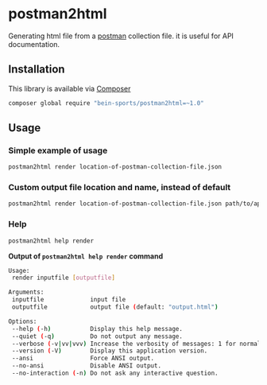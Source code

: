 postman2html
============

Generating html file from a [postman](http://www.getpostman.com/) collection file. it is useful for API documentation.


## Installation
This library is available via [Composer](https://getcomposer.org/)

```bash
composer global require "bein-sports/postman2html=~1.0"
```

## Usage

### Simple example of usage

```bash
postman2html render location-of-postman-collection-file.json
```

### Custom output file location and name, instead of default

```bash
postman2html render location-of-postman-collection-file.json path/to/apidoc.html
```

### Help

```bash
postman2html help render
```

**Output of `postman2html help render` command**
 
```bash
Usage:
 render inputfile [outputfile]

Arguments:
 inputfile             input file
 outputfile            output file (default: "output.html")

Options:
 --help (-h)           Display this help message.
 --quiet (-q)          Do not output any message.
 --verbose (-v|vv|vvv) Increase the verbosity of messages: 1 for normal output, 2 for more verbose output and 3 for debug.
 --version (-V)        Display this application version.
 --ansi                Force ANSI output.
 --no-ansi             Disable ANSI output.
 --no-interaction (-n) Do not ask any interactive question.
```
